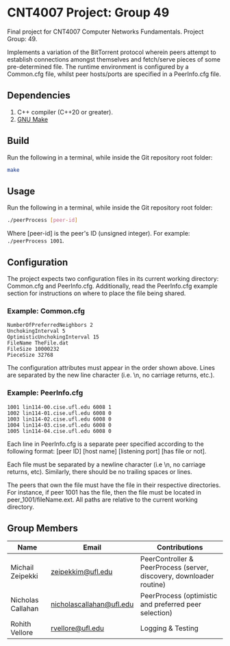 # CNT4007 Project: Group 49
Final project for CNT4007 Computer Networks Fundamentals.
Project Group: 49.

Implements a variation of the BitTorrent protocol wherein peers attempt to
establish connections amongst themselves and fetch/serve pieces of some
pre-determined file. The runtime environment is configured by a Common.cfg file,
whilst peer hosts/ports are specified in a PeerInfo.cfg file.

## Dependencies
1. C++ compiler (C++20 or greater).
2. [GNU Make](https://www.gnu.org/software/make/)

## Build
Run the following in a terminal, while inside the Git repository root folder:
```bash
make
```

## Usage
Run the following in a terminal, while inside the Git repository root folder:
```bash
./peerProcess [peer-id]
```
Where [peer-id] is the peer's ID (unsigned integer). For example: `./peerProcess 1001`.

## Configuration
The project expects two configuration files in its current working directory: Common.cfg and PeerInfo.cfg. Additionally, read the PeerInfo.cfg example section for instructions on where to place the file being shared.

### Example: Common.cfg
```
NumberOfPreferredNeighbors 2
UnchokingInterval 5
OptimisticUnchokingInterval 15
FileName TheFile.dat
FileSize 10000232
PieceSize 32768
```

The configuration attributes must appear in the order shown above. Lines are separated by the new line character (i.e. \n, no carriage returns, etc.).

### Example: PeerInfo.cfg
```
1001 lin114-00.cise.ufl.edu 6008 1
1002 lin114-01.cise.ufl.edu 6008 0
1003 lin114-02.cise.ufl.edu 6008 0
1004 lin114-03.cise.ufl.edu 6008 0
1005 lin114-04.cise.ufl.edu 6008 0
```

Each line in PeerInfo.cfg is a separate peer specified according to the
following format:
[peer ID] [host name] [listening port] [has file or not].

Each file must be separated by a newline character (i.e \n, no carriage returns, etc). Similarly, there should be no trailing spaces or lines.

The peers that own the file must have the file in their respective directories. For instance, if peer 1001 has the file, then the file must be located in peer_1001/fileName.ext. All paths are relative to the current working directory.

## Group Members
| Name              | Email                    | Contributions |
|-------------------|--------------------------|---------------|
| Michail Zeipekki  | zeipekkim@ufl.edu        | PeerController & PeerProcess (server, discovery, downloader routine) |
| Nicholas Callahan | nicholascallahan@ufl.edu | PeerProcess (optimistic and preferred peer selection)           |
| Rohith Vellore    | rvellore@ufl.edu         | Logging & Testing           |

